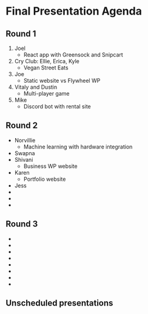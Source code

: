 # Final Presentation Agenda
## Round 1
1. Joel
    - React app with Greensock and Snipcart
2. Cry Club: Ellie, Erica, Kyle
    - Vegan Street Eats
3. Joe
    - Static website vs Flywheel WP
4. Vitaly and Dustin
    - Multi-player game
5. Mike
    - Discord bot with rental site

## Round 2
- Norvillie
    - Machine learning with hardware integration
- Swapna
- Shivani
    - Business WP website
- Karen
    - Portfolio website
- Jess
- 
- 
- 

## Round 3
- 
- 
- 
- 
- 
- 
- 
- 

## Unscheduled presentations
